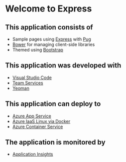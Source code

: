 # Welcome to Express

## This application consists of

* Sample pages using [Express](http://expressjs.com/) with [Pug](https://pugjs.org/api/getting-started.html)
* [Bower](https://go.microsoft.com/fwlink/?LinkId=518004) for managing client-side libraries
* Themed using [Bootstrap](https://go.microsoft.com/fwlink/?LinkID=398939)

## This application was developed with

* [Visual Studio Code](https://www.visualstudio.com/products/code-vs)
* [Team Services](https://www.visualstudio.com/products/visual-studio-team-services-vs)
* [Yeoman](http://yeoman.io/)

## This application can deploy to

* [Azure App Service](https://azure.microsoft.com/en-us/services/app-service/)
* [Azure IaaS Linux via Docker](https://azure.microsoft.com/en-us/services/virtual-machines/)
* [Azure Container Service](https://azure.microsoft.com/en-us/services/container-service/)

## The application is monitored by

* [Application Insights](https://docs.microsoft.com/en-us/azure/application-insights/app-insights-nodejs)
